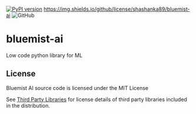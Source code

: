 [![PyPI version](https://badge.fury.io/py/bluemist.svg)](https://badge.fury.io/py/bluemist)
https://img.shields.io/github/license/shashanka89/bluemist-ai
![GitHub](https://img.shields.io/github/license/shashanka89/bluemist-ai)

# bluemist-ai
Low code python library for ML

## License

Bluemist AI source code is licensed under the MIT License

See [Third Party Libraries](https://github.com/shashanka89/bluemist-ai/wiki/Third-Part-Libraries) for license details of third party libraries included in the distribution.
